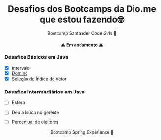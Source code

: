 <h1 align="center"> Desafios dos Bootcamps da Dio.me que estou fazendo🤓</h1>

<p align="center">Bootcamp Santander Code Girls 🤖</p>

<h4 align="center"> 
	⚠️ Em andamento ⚠️
</h4>


### Desafios Básicos em Java

- [x] [Intervalo](https://github.com/srtapoe/java-bootcamps/blob/main/src/main/java/br/com/bootcamps/codergirls/Intervalo.java)
- [x] [Dominó](https://github.com/srtapoe/java-bootcamps/blob/main/src/main/java/br/com/bootcamps/codergirls/Domino.java)
- [x] [Seleção de Índice do Vetor](https://github.com/srtapoe/java-bootcamps/blob/main/src/main/java/br/com/bootcamps/codergirls/SelecaoIdVetor.java)

### Desafios Intermediários em Java

- [ ] Esfera
- [ ] Deu a louca no gerente
- [ ] Percentual de eleitores


<p align="center">Bootcamp Spring Experience 🤖</p>
